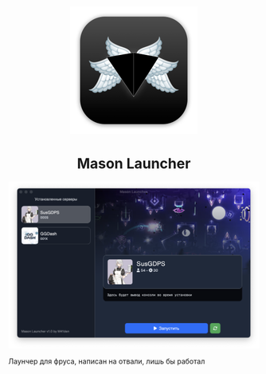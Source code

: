 <div align="center">
    <img src="./assets/AppIcon.appiconset/mac512.png" width="256" />
    <h1>Mason Launcher</h1>
</div>


![](./assets/scr.png)

Лаунчер для фруса, написан на отвали, лишь бы работал